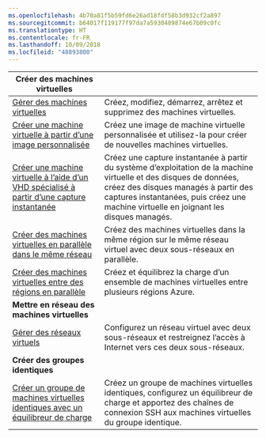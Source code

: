 ```yaml
---
ms.openlocfilehash: 4b70a81f5b59fd6e26ad18fdf58b3d932cf2a897
ms.sourcegitcommit: b64017f119177f97da7a5930489874e67b09c0fc
ms.translationtype: HT
ms.contentlocale: fr-FR
ms.lasthandoff: 10/09/2018
ms.locfileid: "48893800"
---
```

| **Créer des machines virtuelles** || 
|---|---|
| [Gérer des machines virtuelles][1] | Créez, modifiez, démarrez, arrêtez et supprimez des machines virtuelles. |
| [Créer une machine virtuelle à partir d’une image personnalisée][2] | Créez une image de machine virtuelle personnalisée et utilisez-la pour créer de nouvelles machines virtuelles. | 
| [Créer une machine virtuelle à l’aide d’un VHD spécialisé à partir d’une capture instantanée][3] | Créez une capture instantanée à partir du système d’exploitation de la machine virtuelle et des disques de données, créez des disques managés à partir des captures instantanées, puis créez une machine virtuelle en joignant les disques managés. |  
| [Créer des machines virtuelles en parallèle dans le même réseau][4] | Créez des machines virtuelles dans la même région sur le même réseau virtuel avec deux sous-réseaux en parallèle. |
| [Créer des machines virtuelles entre des régions en parallèle][5] | Créez et équilibrez la charge d’un ensemble de machines virtuelles entre plusieurs régions Azure. |
| **Mettre en réseau des machines virtuelles** || 
| [Gérer des réseaux virtuels][6] | Configurez un réseau virtuel avec deux sous-réseaux et restreignez l’accès à Internet vers ces deux sous-réseaux. |
| **Créer des groupes identiques** ||
| [Créer un groupe de machines virtuelles identiques avec un équilibreur de charge][7] | Créez un groupe de machines virtuelles identiques, configurez un équilibreur de charge et apportez des chaînes de connexion SSH aux machines virtuelles du groupe identique. |

[1]: ../java-sdk-manage-virtual-machines.md
[2]: https://azure.microsoft.com/resources/samples/managed-disk-java-create-virtual-machine-using-custom-image/
[3]: https://azure.microsoft.com/resources/samples/managed-disk-java-create-virtual-machine-using-specialized-disk-from-vhd/
[4]: https://azure.microsoft.com/resources/samples/compute-java-manage-virtual-machines-in-parallel/
[5]: ../java-sdk-virtual-machines-in-parallel.md
[6]: ../java-sdk-manage-virtual-networks.md
[7]: ../java-sdk-manage-vm-scalesets.md